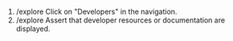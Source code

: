 1. /explore Click on "Developers" in the navigation.
2. /explore Assert that developer resources or documentation are displayed.